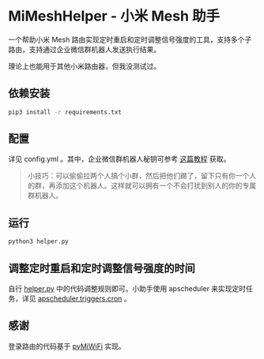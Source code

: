 # MiMeshHelper - 小米 Mesh 助手

一个帮助小米 Mesh 路由实现定时重启和定时调整信号强度的工具，支持多个子路由，支持通过企业微信群机器人发送执行结果。

理论上也能用于其他小米路由器，但我没测试过。

## 依赖安装

``` bash
pip3 install -r requirements.txt
```

## 配置

详见 config.yml 。其中，企业微信群机器人秘钥可参考 [这篇教程](https://jingyan.baidu.com/article/d45ad148cc79eb28552b80b5.html) 获取。

> 小技巧：可以偷偷拉两个人搞个小群，然后把他们踢了，留下只有你一个人的群，再添加这个机器人。这样就可以拥有一个不会打扰到别人的你的专属群机器人。

## 运行

``` bash
python3 helper.py
```

## 调整定时重启和定时调整信号强度的时间

自行 [helper.py](https://github.com/wzpan/MiMeshHelper/blob/master/helper.py#L107) 中的代码调整规则即可。小助手使用 apscheduler 来实现定时任务，详见 [apscheduler.triggers.cron](https://apscheduler.readthedocs.io/en/stable/modules/triggers/cron.html) 。

## 感谢

登录路由的代码基于 [pyMiWiFi](https://github.com/sbilly/pyMiWiFi) 实现。
